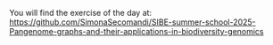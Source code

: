 You will find the exercise of the day at: 
https://github.com/SimonaSecomandi/SIBE-summer-school-2025-Pangenome-graphs-and-their-applications-in-biodiversity-genomics